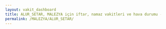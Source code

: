 ```yaml
---
layout: vakit_dashboard
title: ALUR_SETAR, MALEZYA için iftar, namaz vakitleri ve hava durumu - ilçe/eyalet seç
permalink: /MALEZYA/ALUR_SETAR/
---
```


<script type="text/javascript">
  var GLOBAL_COUNTRY = 'MALEZYA';
  var GLOBAL_CITY = 'ALUR_SETAR';
  var GLOBAL_STATE = '';
  var lat = 72;
  var lon = 21;
</script>
